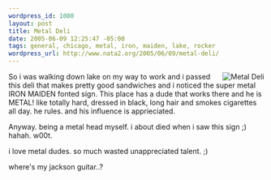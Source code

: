 ```yaml
--- 
wordpress_id: 1080
layout: post
title: Metal Deli
date: 2005-06-09 12:25:47 -05:00
tags: general, chicago, metal, iron, maiden, lake, rocker
wordpress_url: http://www.nata2.org/2005/06/09/metal-deli/
---
```

<a href="http://flickr.com/photos/natatwo/18361588/in/photostream/"><img src="http://photos14.flickr.com/18361588_bfd3806897_t.jpg" class="flickr-photo" alt="Metal Deli"  align="right" border="0"/></a>
So i was walking down lake on my way to work and i passed this deli that makes pretty good sandwiches and i noticed the super metal IRON MAIDEN fonted sign. This place has a dude that works there and he is METAL! like totally hard, dressed in black, long hair and smokes cigarettes all day. he rules. and his influence is apprieciated. 

Anyway. being a metal head myself. i about died when i saw this sign ;) hahah. w00t.

i love metal dudes. so much wasted unappreciated talent. ;)

where's my jackson guitar..?
